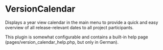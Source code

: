 VersionCalendar
===============

Displays a year view calendar in the main menu to provide a quick and easy overview of all release-relevant dates to all project participants.

This plugin is somewhat configurable and contains a built-in help page (pages/version_calendar_help.php, but only in German).
